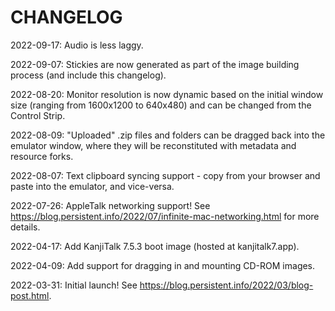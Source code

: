 # CHANGELOG

2022-09-17: Audio is less laggy.

2022-09-07: Stickies are now generated as part of the image building process (and include this changelog).

2022-08-20: Monitor resolution is now dynamic based on the initial window size (ranging from 1600x1200 to 640x480) and can be changed from the Control Strip.

2022-08-09: "Uploaded" .zip files and folders can be dragged back into the emulator window, where they will be reconstituted with metadata and resource forks.

2022-08-07: Text clipboard syncing support - copy from your browser and paste into the emulator, and vice-versa.

2022-07-26: AppleTalk networking support! See https://blog.persistent.info/2022/07/infinite-mac-networking.html for more details.

2022-04-17: Add KanjiTalk 7.5.3 boot image (hosted at kanjitalk7.app).

2022-04-09: Add support for dragging in and mounting CD-ROM images.

2022-03-31: Initial launch! See https://blog.persistent.info/2022/03/blog-post.html.
